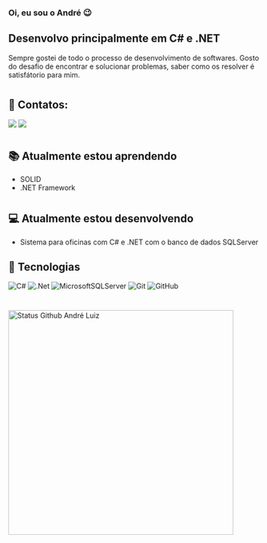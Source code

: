   ### Oi, eu sou o André 😉
## Desenvolvo principalmente em C# e .NET

Sempre gostei de todo o processo de desenvolvimento de softwares. Gosto do desafio de encontrar e solucionar problemas, saber como os resolver é satisfátorio para mim.

#
## 👋 Contatos:

<div>
    <a href="https://www.instagram.com/andreluizam_" target="_blank"><img src="https://img.shields.io/badge/-Instagram-%23E4405F?style=for-the-badge&logo=instagram&logoColor=white" target="_blank"></a>
    <a href="https://www.linkedin.com/in/andré-luiz-alves-martins-4aaa90252/" target="_blank"><img src="https://img.shields.io/badge/-LinkedIn-%230077B5?style=for-the-badge&logo=linkedin&logoColor=white" target="_blank"></a> 
</div>

#

## 📚 Atualmente estou aprendendo

- SOLID
- .NET Framework

#

## 💻 Atualmente estou desenvolvendo

- Sistema para oficinas com C# e .NET com o banco de dados SQLServer

## 💼 Tecnologias

![C#](https://img.shields.io/badge/c%23-%23239120.svg?style=for-the-badge&logo=c-sharp&logoColor=white)
![.Net](https://img.shields.io/badge/.NET-5C2D91?style=for-the-badge&logo=.net&logoColor=white)
![MicrosoftSQLServer](https://img.shields.io/badge/Microsoft%20SQL%20Server-CC2927?style=for-the-badge&logo=microsoft%20sql%20server&logoColor=white)
![Git](https://img.shields.io/badge/git-%23F05033.svg?style=for-the-badge&logo=git&logoColor=white)
![GitHub](https://img.shields.io/badge/github-%23121011.svg?style=for-the-badge&logo=github&logoColor=white)

#

<div>
    <img width="450em" alt="Status Github André Luiz" src="https://github-readme-stats.vercel.app/api?username=andreluizam&show_icons=true&theme=dracula"/>

</div>
